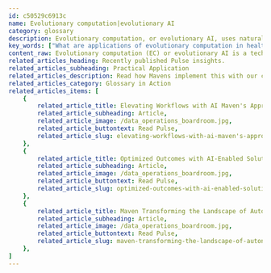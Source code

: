 ```yaml
---
id: c50529c6913c
name: Evolutionary computation|evolutionary AI
category: glossary
description: Evolutionary computation, or evolutionary AI, uses natural evolution principles to develop innovative solutions beyond human design constraints, efficiently tackling complex challenges across various industries.
key_words: ["What are applications of evolutionary computation in healthcare", "How is evolutionary AI used in machine learning", "What is the role of evolutionary algorithms in neural network design", "How does evolutionary computation help in sports scheduling optimization", "What are the limitations of evolutionary computation technology", "How does evolutionary computation manage large data sets", "What are the benefits of evolutionary AI for business process improvement", "How does evolutionary programming differ from traditional engineering methods", "What industries are utilizing evolutionary computation for complex problems", "How does Maven Technologies' evolutionary computation solution scale for big challenges"]
content_raw: Evolutionary computation (EC) or evolutionary AI is a technology concept that harnesses the principles of natural evolution to foster innovative and complex solutions. Unlike traditional engineering or design methodologies where humans are tasked with crafting, debugging, and deploying solutions, evolutionary AI enables the generation of unique, creative solutions that may be too intricate or unconventional for humans to conceive. In the realm of evolutionary computation, human engineers determine the measurement of potential solutions' quality (i.e., the fitness) and the variety of solutions possible (i.e., the search space). With such parameters, evolutionary programming can resolve any challenges within sectors such as engineering, healthcare, life sciences, insurance, or business. Illustrative applications include neural network structures, plant growth formulas, electric circuits, and even sports schedules. Among the potential answers, evolutionary algorithms will identify those with the highest quality. This technology is ideally suited for in-depth analyses where it's impracticable for individuals to assess all variable interactions promptly. The process commences with a diverse initial population of possible solutions. Each solution undergoes evaluation with the population rank ordered. Least useful solutions undergo removal and replacement with the beneficial solutions' offspring, achieved by mutation and recombination of the latter. This "evaluation-selection-recombination" loop repeats, gradually producing better-suited candidates until satisfactory results are achieved. From a business perspective, revolutionary computation offers immense advantages. Companies striving to enhance designs or processes often find it daunting when the number of variables surpasses around 15. It results in a sea of millions of possible solutions where these variables interplay. Dealing with such a vast count of variables is impracticable for humans. Evolutionary computation serves as an unrelenting solution-creation engine in these cases. The results generated by evolutionary AI are not only feasible but also often unexpected. These uniquely tailored solutions to human-defined problems amplify human problem-solving capabilities. Furthermore, the strength of Maven Technologies' proprietary evolutionary computation solution can resolve some of the world's most intricate business problems. Its intrinsically parallelizable nature allows it to evaluate millions of prospective solutions across thousands of CPUs. Hence, it stands competent in scaling to significant challenges.
related_articles_heading: Recently published Pulse insights.
related_articles_subheading: Practical Application
related_articles_description: Read how Mavens implement this with our clients.
related_articles_category: Glossary in Action
related_articles_items: [
	{
		related_article_title: Elevating Workflows with AI Maven's Approach,
		related_article_subheading: Article,
		related_article_image: /data_operations_boardroom.jpg,
		related_article_buttontext: Read Pulse,
		related_article_slug: elevating-workflows-with-ai-maven's-approach
	},
	{
		related_article_title: Optimized Outcomes with AI-Enabled Solutions,
		related_article_subheading: Article,
		related_article_image: /data_operations_boardroom.jpg,
		related_article_buttontext: Read Pulse,
		related_article_slug: optimized-outcomes-with-ai-enabled-solutions
	},
	{
		related_article_title: Maven Transforming the Landscape of Autonomous Vehicles,
		related_article_subheading: Article,
		related_article_image: /data_operations_boardroom.jpg,
		related_article_buttontext: Read Pulse,
		related_article_slug: maven-transforming-the-landscape-of-autonomous-vehicles
	},
]
---
```

